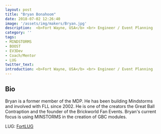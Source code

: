 ```yaml
---
layout: post
title: "Bryan Bonahoom"
date: 2018-07-02 12:26:40
image: '/assets/img/makers/Bryan.jpg'
description:  <b>Fort Wayne, USA</b> <br> Engineer / Event Planning
category: ''
tags:
- MINDSTORMS
- BOOST
- EV3Dev
- Coach/Mentor
- LUG
twitter_text:
introduction: <b>Fort Wayne, USA</b> <br> Engineer / Event Planning
---
```




## Bio


Bryan is a former member of the MDP.  He has been building Mindstorms and involved with FLL since 2002.  He is one of the creators the Great Ball Contraption and the founder of the Brickworld Fan Events.  Bryan's current focus is using MINSTORMS in the creation of GBC modules.

LUG: [FortLUG](http://fortlug.org/)